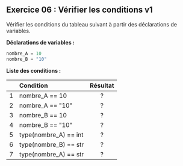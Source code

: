 ## Exercice 06 : Vérifier les conditions v1

Vérifier les conditions du tableau suivant à partir des déclarations de variables.

**Déclarations de variables :**

```python
nombre_A = 10
nombre_B = "10"
```

**Liste des conditions :**

| | Condition | Résultat |
|:-| :- | :--: |
|1| nombre_A == 10 | ? |
|2| nombre_A == "10" | ? |
|3| nombre_B == 10 | ? |
|4| nombre_B == "10" | ? |
|5| type(nombre_A) == int | ? |
|6| type(nombre_B) == str | ? |
|7| type(nombre_A) == str | ? |